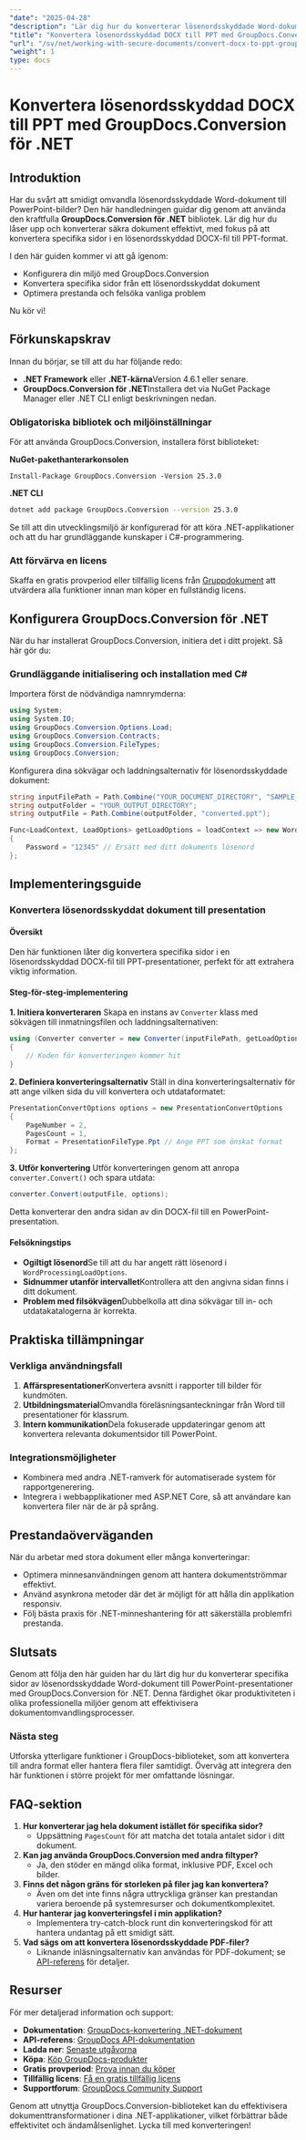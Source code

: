 ```yaml
---
"date": "2025-04-28"
"description": "Lär dig hur du konverterar lösenordsskyddade Word-dokument till PowerPoint-presentationer med GroupDocs.Conversion för .NET. Följ vår steg-för-steg-guide och förbättra ditt dokumenthanteringsarbetsflöde."
"title": "Konvertera lösenordsskyddad DOCX till PPT med GroupDocs.Conversion för .NET"
"url": "/sv/net/working-with-secure-documents/convert-docx-to-ppt-groupdocs-net/"
"weight": 1
type: docs
---
```

# Konvertera lösenordsskyddad DOCX till PPT med GroupDocs.Conversion för .NET

## Introduktion

Har du svårt att smidigt omvandla lösenordsskyddade Word-dokument till PowerPoint-bilder? Den här handledningen guidar dig genom att använda den kraftfulla **GroupDocs.Conversion för .NET** bibliotek. Lär dig hur du låser upp och konverterar säkra dokument effektivt, med fokus på att konvertera specifika sidor i en lösenordsskyddad DOCX-fil till PPT-format.

I den här guiden kommer vi att gå igenom:
- Konfigurera din miljö med GroupDocs.Conversion
- Konvertera specifika sidor från ett lösenordsskyddat dokument
- Optimera prestanda och felsöka vanliga problem

Nu kör vi!

## Förkunskapskrav

Innan du börjar, se till att du har följande redo:
- **.NET Framework** eller **.NET-kärna**Version 4.6.1 eller senare.
- **GroupDocs.Conversion för .NET**Installera det via NuGet Package Manager eller .NET CLI enligt beskrivningen nedan.

### Obligatoriska bibliotek och miljöinställningar

För att använda GroupDocs.Conversion, installera först biblioteket:

**NuGet-pakethanterarkonsolen**
```shell
Install-Package GroupDocs.Conversion -Version 25.3.0
```

**.NET CLI**
```bash
dotnet add package GroupDocs.Conversion --version 25.3.0
```

Se till att din utvecklingsmiljö är konfigurerad för att köra .NET-applikationer och att du har grundläggande kunskaper i C#-programmering.

### Att förvärva en licens

Skaffa en gratis provperiod eller tillfällig licens från [Gruppdokument](https://purchase.groupdocs.com/temporary-license/) att utvärdera alla funktioner innan man köper en fullständig licens.

## Konfigurera GroupDocs.Conversion för .NET

När du har installerat GroupDocs.Conversion, initiera det i ditt projekt. Så här gör du:

### Grundläggande initialisering och installation med C#

Importera först de nödvändiga namnrymderna:
```csharp
using System;
using System.IO;
using GroupDocs.Conversion.Options.Load;
using GroupDocs.Conversion.Contracts;
using GroupDocs.Conversion.FileTypes;
using GroupDocs.Conversion;
```

Konfigurera dina sökvägar och laddningsalternativ för lösenordsskyddade dokument:
```csharp
string inputFilePath = Path.Combine("YOUR_DOCUMENT_DIRECTORY", "SAMPLE_DOCX_WITH_PASSWORD");
string outputFolder = "YOUR_OUTPUT_DIRECTORY";
string outputFile = Path.Combine(outputFolder, "converted.ppt");

Func<LoadContext, LoadOptions> getLoadOptions = loadContext => new WordProcessingLoadOptions
{
    Password = "12345" // Ersätt med ditt dokuments lösenord
};
```

## Implementeringsguide

### Konvertera lösenordsskyddat dokument till presentation

#### Översikt

Den här funktionen låter dig konvertera specifika sidor i en lösenordsskyddad DOCX-fil till PPT-presentationer, perfekt för att extrahera viktig information.

#### Steg-för-steg-implementering

**1. Initiera konverteraren**
Skapa en instans av `Converter` klass med sökvägen till inmatningsfilen och laddningsalternativen:
```csharp
using (Converter converter = new Converter(inputFilePath, getLoadOptions))
{
    // Koden för konverteringen kommer hit
}
```

**2. Definiera konverteringsalternativ**
Ställ in dina konverteringsalternativ för att ange vilken sida du vill konvertera och utdataformatet:
```csharp
PresentationConvertOptions options = new PresentationConvertOptions
{
    PageNumber = 2,
    PagesCount = 1,
    Format = PresentationFileType.Ppt // Ange PPT som önskat format
};
```

**3. Utför konvertering**
Utför konverteringen genom att anropa `converter.Convert()` och spara utdata:
```csharp
converter.Convert(outputFile, options);
```
Detta konverterar den andra sidan av din DOCX-fil till en PowerPoint-presentation.

#### Felsökningstips
- **Ogiltigt lösenord**Se till att du har angett rätt lösenord i `WordProcessingLoadOptions`.
- **Sidnummer utanför intervallet**Kontrollera att den angivna sidan finns i ditt dokument.
- **Problem med filsökvägen**Dubbelkolla att dina sökvägar till in- och utdatakatalogerna är korrekta.

## Praktiska tillämpningar

### Verkliga användningsfall
1. **Affärspresentationer**Konvertera avsnitt i rapporter till bilder för kundmöten.
2. **Utbildningsmaterial**Omvandla föreläsningsanteckningar från Word till presentationer för klassrum.
3. **Intern kommunikation**Dela fokuserade uppdateringar genom att konvertera relevanta dokumentsidor till PowerPoint.

### Integrationsmöjligheter
- Kombinera med andra .NET-ramverk för automatiserade system för rapportgenerering.
- Integrera i webbapplikationer med ASP.NET Core, så att användare kan konvertera filer när de är på språng.

## Prestandaöverväganden

När du arbetar med stora dokument eller många konverteringar:
- Optimera minnesanvändningen genom att hantera dokumentströmmar effektivt.
- Använd asynkrona metoder där det är möjligt för att hålla din applikation responsiv.
- Följ bästa praxis för .NET-minneshantering för att säkerställa problemfri prestanda.

## Slutsats

Genom att följa den här guiden har du lärt dig hur du konverterar specifika sidor av lösenordsskyddade Word-dokument till PowerPoint-presentationer med GroupDocs.Conversion för .NET. Denna färdighet ökar produktiviteten i olika professionella miljöer genom att effektivisera dokumentomvandlingsprocesser.

### Nästa steg
Utforska ytterligare funktioner i GroupDocs-biblioteket, som att konvertera till andra format eller hantera flera filer samtidigt. Överväg att integrera den här funktionen i större projekt för mer omfattande lösningar.

## FAQ-sektion
1. **Hur konverterar jag hela dokument istället för specifika sidor?**
   - Uppsättning `PagesCount` för att matcha det totala antalet sidor i ditt dokument.
2. **Kan jag använda GroupDocs.Conversion med andra filtyper?**
   - Ja, den stöder en mängd olika format, inklusive PDF, Excel och bilder.
3. **Finns det någon gräns för storleken på filer jag kan konvertera?**
   - Även om det inte finns några uttryckliga gränser kan prestandan variera beroende på systemresurser och dokumentkomplexitet.
4. **Hur hanterar jag konverteringsfel i min applikation?**
   - Implementera try-catch-block runt din konverteringskod för att hantera undantag på ett smidigt sätt.
5. **Vad sägs om att konvertera lösenordsskyddade PDF-filer?**
   - Liknande inläsningsalternativ kan användas för PDF-dokument; se [API-referens](https://reference.groupdocs.com/conversion/net/) för detaljer.

## Resurser
För mer detaljerad information och support:
- **Dokumentation**: [GroupDocs-konvertering .NET-dokument](https://docs.groupdocs.com/conversion/net/)
- **API-referens**: [GroupDocs API-dokumentation](https://reference.groupdocs.com/conversion/net/)
- **Ladda ner**: [Senaste utgåvorna](https://releases.groupdocs.com/conversion/net/)
- **Köpa**: [Köp GroupDocs-produkter](https://purchase.groupdocs.com/buy)
- **Gratis provperiod**: [Prova innan du köper](https://releases.groupdocs.com/conversion/net/)
- **Tillfällig licens**: [Få en gratis tillfällig licens](https://purchase.groupdocs.com/temporary-license/)
- **Supportforum**: [GroupDocs Community Support](https://forum.groupdocs.com/c/conversion/10)

Genom att utnyttja GroupDocs.Conversion-biblioteket kan du effektivisera dokumenttransformationer i dina .NET-applikationer, vilket förbättrar både effektivitet och ändamålsenlighet. Lycka till med konverteringen!